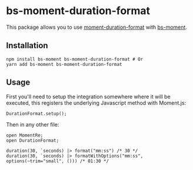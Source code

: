# bs-moment-duration-format

This package allows you to use [moment-duration-format](https://github.com/jsmreese/moment-duration-format) with [bs-moment](https://github.com/reasonml-community/bs-moment).

## Installation

```
npm install bs-moment bs-moment-duration-format # Or
yarn add bs-moment bs-moment-duration-format
```

## Usage

First you'll need to setup the integration somewhere where it will be executed, this registers the underlying Javascript method with Moment.js:

```reason
DurationFormat.setup();
```

Then in any other file:

```reason
open MomentRe;
open DurationFormat;

duration(30, `seconds) |> format("mm:ss") /* 30 */
duration(30, `seconds) |> formatWithOptions("mm:ss", options(~trim="small", ())) /* 01:30 */
```
